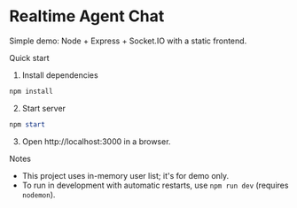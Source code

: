 # Realtime Agent Chat

Simple demo: Node + Express + Socket.IO with a static frontend.

Quick start

1. Install dependencies

```powershell
npm install
```

2. Start server

```powershell
npm start
```

3. Open http://localhost:3000 in a browser.

Notes

- This project uses in-memory user list; it's for demo only.
- To run in development with automatic restarts, use `npm run dev` (requires `nodemon`).
